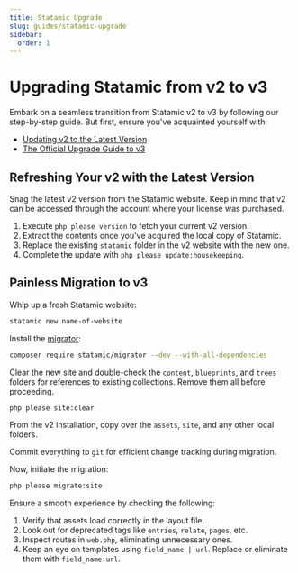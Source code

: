 ```yaml
---
title: Statamic Upgrade
slug: guides/statamic-upgrade
sidebar:
  order: 1
---
```


# Upgrading Statamic from v2 to v3

Embark on a seamless transition from Statamic v2 to v3 by following our step-by-step guide. But first, ensure you've acquainted yourself with:

- [Updating v2 to the Latest Version](https://v2.statamic.com/updating)
- [The Official Upgrade Guide to v3](https://statamic.dev/upgrade-guide/v2-to-v3)

## Refreshing Your v2 with the Latest Version

Snag the latest v2 version from the Statamic website. Keep in mind that v2 can be accessed through the account where your license was purchased.

1. Execute `php please version` to fetch your current v2 version.
2. Extract the contents once you've acquired the local copy of Statamic.
3. Replace the existing `statamic` folder in the v2 website with the new one.
4. Complete the update with `php please update:housekeeping`.

## Painless Migration to v3

Whip up a fresh Statamic website:

```bash
statamic new name-of-website
```

Install the [migrator](https://github.com/statamic/migrator):

```bash
composer require statamic/migrator --dev --with-all-dependencies
```

Clear the new site and double-check the `content`, `blueprints`, and `trees` folders for references to existing collections. Remove them all before proceeding.

```bash
php please site:clear
```

From the v2 installation, copy over the `assets`, `site`, and any other local folders.

Commit everything to `git` for efficient change tracking during migration.

Now, initiate the migration:

```bash
php please migrate:site
```

Ensure a smooth experience by checking the following:

1. Verify that assets load correctly in the layout file.
2. Look out for deprecated tags like `entries`, `relate`, `pages`, etc.
3. Inspect routes in `web.php`, eliminating unnecessary ones.
4. Keep an eye on templates using `field_name | url`. Replace or eliminate them with `field_name:url`.
